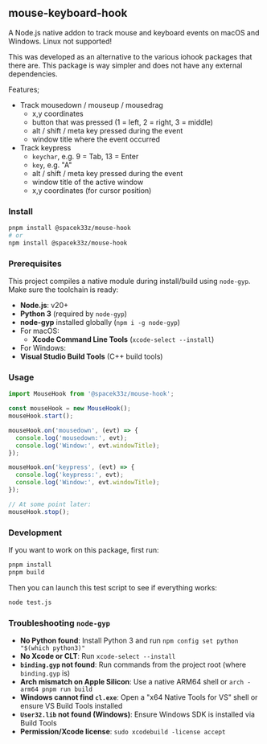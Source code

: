 ## mouse-keyboard-hook

A Node.js native addon to track mouse and keyboard events on macOS and Windows. Linux not supported!

This was developed as an alternative to the various iohook packages that there are. This package is way simpler and does not have any external dependencies.

Features;

* Track mousedown / mouseup / mousedrag
  * x,y coordinates
  * button that was pressed (1 = left, 2 = right, 3 = middle)
  * alt / shift / meta key pressed during the event
  * window title where the event occurred
* Track keypress
  * `keychar`, e.g. 9 = Tab, 13 = Enter
  * `key`, e.g. "A"
  * alt / shift / meta key pressed during the event
  * window title of the active window
  * x,y coordinates (for cursor position)

### Install

```bash
pnpm install @spacek33z/mouse-hook
# or
npm install @spacek33z/mouse-hook
```

### Prerequisites

This project compiles a native module during install/build using `node-gyp`. Make sure the toolchain is ready:

- **Node.js**: v20+
- **Python 3** (required by `node-gyp`)
- **node-gyp** installed globally (`npm i -g node-gyp`)
- For macOS:
  - **Xcode Command Line Tools** (`xcode-select --install`)
- For Windows:
 - **Visual Studio Build Tools** (C++ build tools)

### Usage

```js
import MouseHook from '@spacek33z/mouse-hook';

const mouseHook = new MouseHook();
mouseHook.start();

mouseHook.on('mousedown', (evt) => {
  console.log('mousedown:', evt);
  console.log('Window:', evt.windowTitle);
});

mouseHook.on('keypress', (evt) => {
  console.log('keypress:', evt);
  console.log('Window:', evt.windowTitle);
});

// At some point later:
mouseHook.stop();
```

### Development

If you want to work on this package, first run:

```bash
pnpm install
pnpm build
```

Then you can launch this test script to see if everything works:

```bash
node test.js
```

### Troubleshooting `node-gyp`

- **No Python found**: Install Python 3 and run `npm config set python "$(which python3)"`
- **No Xcode or CLT**: Run `xcode-select --install`
- **`binding.gyp` not found**: Run commands from the project root (where `binding.gyp` is)
- **Arch mismatch on Apple Silicon**: Use a native ARM64 shell or `arch -arm64 pnpm run build`
- **Windows cannot find `cl.exe`**: Open a "x64 Native Tools for VS" shell or ensure VS Build Tools installed
- **`User32.lib` not found (Windows)**: Ensure Windows SDK is installed via Build Tools
- **Permission/Xcode license**: `sudo xcodebuild -license accept`
